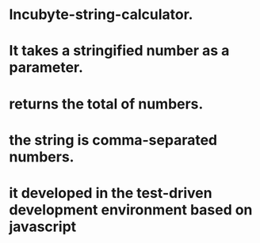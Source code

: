 # Incubyte-string-calculator.
# It takes a stringified number as a parameter.
# returns the total of numbers.
# the string is comma-separated numbers.
# it developed in the test-driven development environment based on javascript
